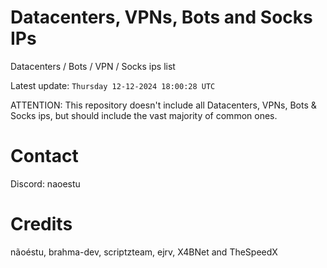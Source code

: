 # Datacenters, VPNs, Bots and Socks IPs
 
Datacenters / Bots / VPN / Socks ips list

Latest update: `Thursday 12-12-2024 18:00:28 UTC` 

ATTENTION: This repository doesn't include all Datacenters, VPNs, Bots & Socks ips, 
but should include the vast majority of common ones.

# Contact
Discord: naoestu

# Credits
nãoéstu, brahma-dev, scriptzteam, ejrv, X4BNet and TheSpeedX
